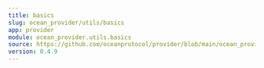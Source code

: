 ```yaml
---
title: basics
slug: ocean_provider/utils/basics
app: provider
module: ocean_provider.utils.basics
source: https://github.com/oceanprotocol/provider/blob/main/ocean_provider/utils/basics.py
version: 0.4.9
---
```

